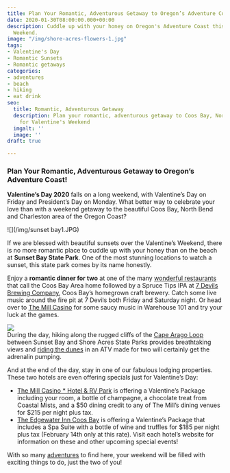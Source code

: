 ```yaml
---
title: Plan Your Romantic, Adventurous Getaway to Oregon’s Adventure Coast!
date: 2020-01-30T08:00:00.000+00:00
description: Cuddle up with your honey on Oregon's Adventure Coast this Valentine's
  Weekend.
image: "/img/shore-acres-flowers-1.jpg"
tags:
- Valentine's Day
- Romantic Sunsets
- Romantic getaways
categories:
- adventures
- beach
- hiking
- eat drink
seo:
  title: Romantic, Adventurous Getaway
  description: Plan your romantic, adventurous getaway to Coos Bay, North Bend & Charleston
    for Valentine's Weekend
  imgalt: ''
  image: ''
draft: true

---
```

### Plan Your Romantic, Adventurous Getaway to Oregon’s Adventure Coast!

**Valentine’s Day 2020** falls on a long weekend, with Valentine’s Day on Friday and President’s Day on Monday. What better way to celebrate your love than with a weekend getaway to the beautiful Coos Bay, North Bend and Charleston area of the Oregon Coast?

![](/img/sunset bay1.JPG)

If we are blessed with beautiful sunsets over the Valentine’s Weekend, there is no more romantic place to cuddle up with your honey than on the beach at **Sunset Bay State Park**. One of the most stunning locations to watch a sunset, this state park comes by its name honestly.

Enjoy a **romantic dinner for two** at one of the many [wonderful restaurants](/dining/) that call the Coos Bay Area home followed by a Spruce Tips IPA at [7 Devils Brewing Company](https://www.facebook.com/7DevilsBrewingCo/), Coos Bay’s homegrown craft brewery. Catch some live music around the fire pit at 7 Devils both Friday and Saturday night. Or head over to [The Mill Casino](https://www.themillcasino.com/) for some saucy music in Warehouse 101 and try your luck at the games.

![](/img/Shore-Acres-Viewing-Flower.jpg)  
During the day, hiking along the rugged cliffs of the [Cape Arago Loop](/tripideas/explore-the-cape-arago-beach-loop/) between Sunset Bay and Shore Acres State Parks provides breathtaking views and [riding the dunes](/atv-motorsports/) in an ATV made for two will certainly get the adrenalin pumping.

And at the end of the day, stay in one of our fabulous lodging properties. These two hotels are even offering specials just for Valentine’s Day: 

* [The Mill Casino * Hotel & RV Park](https://www.themillcasino.com/) is offering a Valentine’s Package including your room, a bottle of champagne, a chocolate treat from Coastal Mists, and a $50 dining credit to any of The Mill’s dining venues for $215 per night plus tax. 
* [The Edgewater Inn Coos Bay](https://edgewaterinns.com/edgewater-inn-coos-bay/) is offering a Valentine’s Package that includes a Spa Suite with a bottle of wine and truffles for $185 per night plus tax (February 14th only at this rate). Visit each hotel’s website for information on these and other upcoming special events!

With so many [adventures](/adventures/) to find here, your weekend will be filled with exciting things to do, just the two of you!